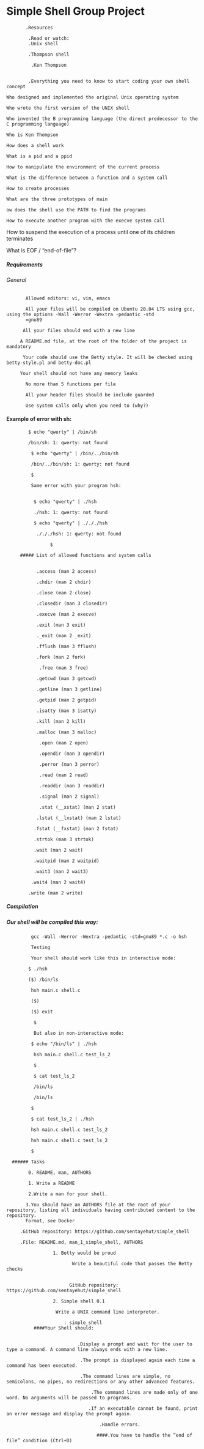 # Simple Shell Group Project

           .Resources

            .Read or watch:
            .Unix shell

            .Thompson shell

             .Ken Thompson


            .Everything you need to know to start coding your own shell concept 

    Who designed and implemented the original Unix operating system
 
    Who wrote the first version of the UNIX shell

    Who invented the B programming language (the direct predecessor to the C programming language)

    Who is Ken Thompson

    How does a shell work

    What is a pid and a ppid

    How to manipulate the environment of the current process

    What is the difference between a function and a system call

    How to create processes

    What are the three prototypes of main

    ow does the shell use the PATH to find the programs

    How to execute another program with the execve system call

   How to suspend the execution of a process until one of its children terminates

   What is EOF / “end-of-file”?



##### Requirements

###### General

           Allowed editors: vi, vim, emacs

           All your files will be compiled on Ubuntu 20.04 LTS using gcc, using the options -Wall -Werror -Wextra -pedantic -std
		   =gnu89

          All your files should end with a new line

         A README.md file, at the root of the folder of the project is mandatory

          Your code should use the Betty style. It will be checked using betty-style.pl and betty-doc.pl

         Your shell should not have any memory leaks

           No more than 5 functions per file

           All your header files should be include guarded

           Use system calls only when you need to (why?)

#### Example of error with sh:

            $ echo "qwerty" | /bin/sh

            /bin/sh: 1: qwerty: not found

             $ echo "qwerty" | /bin/../bin/sh

             /bin/../bin/sh: 1: qwerty: not found

             $

             Same error with your program hsh:


              $ echo "qwerty" | ./hsh

              ./hsh: 1: qwerty: not found

              $ echo "qwerty" | ./././hsh

               ./././hsh: 1: qwerty: not found

                    $

         ##### List of allowed functions and system calls


               .access (man 2 access)

               .chdir (man 2 chdir)

               .close (man 2 close)

               .closedir (man 3 closedir)

               .execve (man 2 execve)

               .exit (man 3 exit)

               ._exit (man 2 _exit)

               .fflush (man 3 fflush)

               .fork (man 2 fork)

                .free (man 3 free)

               .getcwd (man 3 getcwd)

               .getline (man 3 getline)

               .getpid (man 2 getpid)

               .isatty (man 3 isatty)

               .kill (man 2 kill)

               .malloc (man 3 malloc)

                .open (man 2 open)

                .opendir (man 3 opendir)

                .perror (man 3 perror)

                .read (man 2 read)

                .readdir (man 3 readdir)

                .signal (man 2 signal)

                .stat (__xstat) (man 2 stat)

               .lstat (__lxstat) (man 2 lstat)

              .fstat (__fxstat) (man 2 fstat)

              .strtok (man 3 strtok)

              .wait (man 2 wait)

              .waitpid (man 2 waitpid)

              .wait3 (man 2 wait3)

             .wait4 (man 2 wait4)

            .write (man 2 write)

   ##### Compilation
   ##### Our shell will be compiled this way:

             gcc -Wall -Werror -Wextra -pedantic -std=gnu89 *.c -o hsh

             Testing

             Your shell should work like this in interactive mode:

            $ ./hsh

            ($) /bin/ls

             hsh main.c shell.c

             ($)

             ($) exit

              $

              But also in non-interactive mode:

             $ echo "/bin/ls" | ./hsh

              hsh main.c shell.c test_ls_2

              $

              $ cat test_ls_2

              /bin/ls

              /bin/ls

             $

             $ cat test_ls_2 | ./hsh

             hsh main.c shell.c test_ls_2

             hsh main.c shell.c test_ls_2

             $

      ###### Tasks

            0. README, man, AUTHORS

            1. Write a README

            2.Write a man for your shell.

           3.You should have an AUTHORS file at the root of your repository, listing all individuals having contributed content to the repository. 
		   Format, see Docker

         .GitHub repository: https://github.com/sentayehut/simple_shell

         .File: README.md, man_1_simple_shell, AUTHORS

                     1. Betty would be proud

                            Write a beautiful code that passes the Betty checks


                           GitHub repository: https://github.com/sentayehut/simple_shell

                     2. Simple shell 0.1

                      Write a UNIX command line interpreter.

                         : simple_shell
              ####Your Shell should:


                              .Display a prompt and wait for the user to type a command. A command line always ends with a new line.

                               .The prompt is displayed again each time a command has been executed.

                               .The command lines are simple, no semicolons, no pipes, no redirections or any other advanced features.

                                   .The command lines are made only of one word. No arguments will be passed to programs.

                                  .If an executable cannot be found, print an error message and display the prompt again.

                                      .Handle errors.

                                     ####.You have to handle the “end of file” condition (Ctrl+D)
